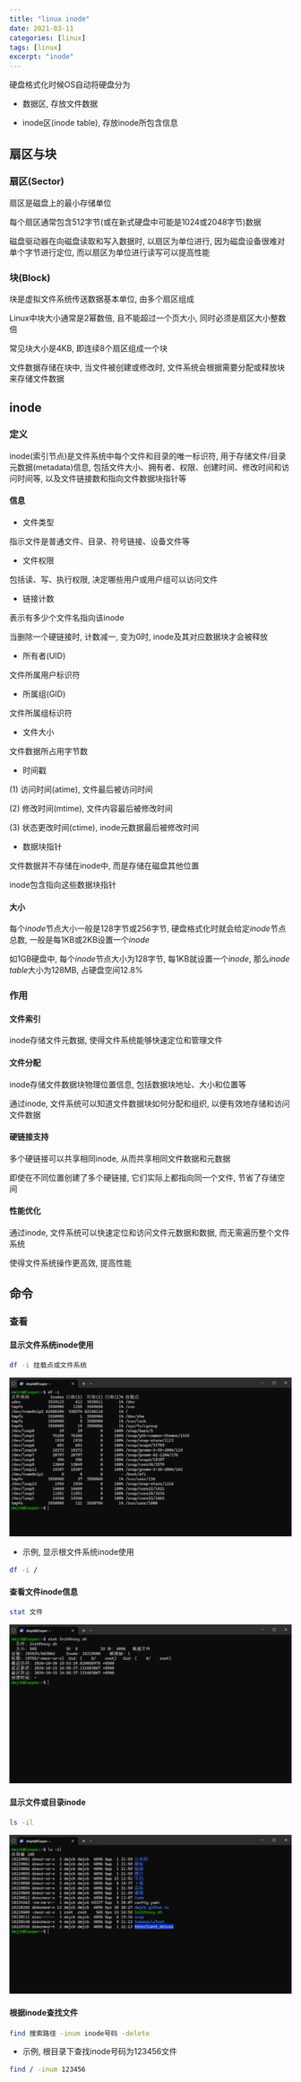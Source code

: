 ```yaml
---
title: "linux inode"
date: 2021-03-11
categories: [linux]
tags: [linux]
excerpt: "inode"
---
```


硬盘格式化时候OS自动将硬盘分为

- 数据区, 存放文件数据

- inode区(inode table), 存放inode所包含信息

## 扇区与块

### 扇区(Sector)

扇区是磁盘上的最小存储单位

每个扇区通常包含512字节(或在新式硬盘中可能是1024或2048字节)数据

磁盘驱动器在向磁盘读取和写入数据时, 以扇区为单位进行, 因为磁盘设备很难对单个字节进行定位, 而以扇区为单位进行读写可以提高性能

### 块(Block)

块是虚拟文件系统传送数据基本单位, 由多个扇区组成

Linux中块大小通常是2幂数倍, 且不能超过一个页大小, 同时必须是扇区大小整数倍

常见块大小是4KB, 即连续8个扇区组成一个块

文件数据存储在块中, 当文件被创建或修改时, 文件系统会根据需要分配或释放块来存储文件数据

## inode

### 定义

inode(索引节点)是文件系统中每个文件和目录的唯一标识符, 用于存储文件/目录元数据(metadata)信息, 包括文件大小、拥有者、权限、创建时间、修改时间和访问时间等, 以及文件链接数和指向文件数据块指针等

#### 信息

- 文件类型

指示文件是普通文件、目录、符号链接、设备文件等

- 文件权限

包括读、写、执行权限, 决定哪些用户或用户组可以访问文件

- 链接计数

表示有多少个文件名指向该inode

当删除一个硬链接时, 计数减一, 变为0时, inode及其对应数据块才会被释放

- 所有者(UID)

文件所属用户标识符

- 所属组(GID)

文件所属组标识符

- 文件大小

文件数据所占用字节数

- 时间戳

(1) 访问时间(atime), 文件最后被访问时间

(2) 修改时间(mtime), 文件内容最后被修改时间

(3) 状态更改时间(ctime), inode元数据最后被修改时间

- 数据块指针

文件数据并不存储在inode中, 而是存储在磁盘其他位置

inode包含指向这些数据块指针

#### 大小

每个$inode$节点大小一般是128字节或256字节, 硬盘格式化时就会给定$inode$节点总数, 一般是每1KB或2KB设置一个$inode$

如1GB硬盘中, 每个$inode$节点大小为128字节, 每1KB就设置一个$inode$, 那么$inode$ $table$大小为128MB, 占硬盘空间12.8\%

### 作用

#### 文件索引

inode存储文件元数据, 使得文件系统能够快速定位和管理文件

#### 文件分配

inode存储文件数据块物理位置信息, 包括数据块地址、大小和位置等

通过inode, 文件系统可以知道文件数据块如何分配和组织, 以便有效地存储和访问文件数据

#### 硬链接支持

多个硬链接可以共享相同inode, 从而共享相同文件数据和元数据

即使在不同位置创建了多个硬链接, 它们实际上都指向同一个文件, 节省了存储空间

#### 性能优化

通过inode, 文件系统可以快速定位和访问文件元数据和数据, 而无需遍历整个文件系统

使得文件系统操作更高效, 提高性能

## 命令

### 查看

#### 显示文件系统inode使用

```sh
df -i 挂载点或文件系统
```

![](/assets/image/20241109_164256.jpg)

- 示例, 显示根文件系统inode使用

```sh
df -i /
```

#### 查看文件inode信息

```sh
stat 文件
```

![](/assets/image/20241109_164327.jpg)

#### 显示文件或目录inode

```sh
ls -il
```

![](/assets/image/20241109_164400.jpg)


#### 根据inode查找文件

```sh
find 搜索路径 -inum inode号码 -delete
```

- 示例, 根目录下查找inode号码为123456文件

```sh
find / -inum 123456
```